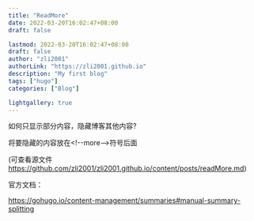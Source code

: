 ```yaml
---
title: "ReadMore"
date: 2022-03-20T16:02:47+08:00
draft: false

lastmod: 2022-03-20T16:02:47+08:00
draft: false
author: "zli2001"
authorLink: "https://zli2001.github.io"
description: "My first blog"
tags: ["hugo"]
categories: ["Blog"]

lightgallery: true
---
```


如何只显示部分内容，隐藏博客其他内容?

<!--more-->
[@_@]:将要隐藏的内容放在以上符号后面

将要隐藏的内容放在\<!--more-->符号后面

(可查看源文件 https://github.com/zli2001/zli2001.github.io/content/posts/readMore.md)

官方文档：

https://gohugo.io/content-management/summaries#manual-summary-splitting